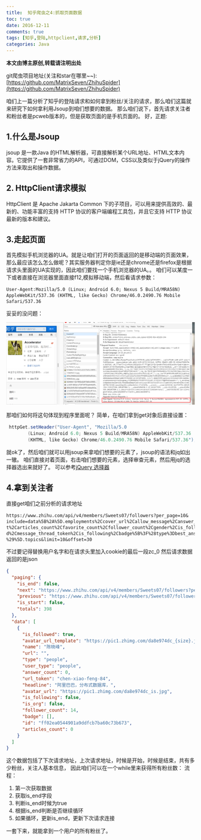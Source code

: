 ```yaml
---
title:  知乎爬虫之4:抓取页面数据
toc: true
date: 2016-12-11
comments: true
tags: [知乎,登陆,httpclient,请求,分析]
categories: Java
---
```

**本文由博主原创,转载请注明出处**

git爬虫项目地址(关注和star在哪里~~):[https://github.com/MatrixSeven/ZhihuSpider](https://github.com/MatrixSeven/ZhihuSpider)

咱们上一篇分析了知乎的登陆请求和如何拿到粉丝/关注的请求，那么咱们这篇就来研究下如何拿利用Jsoup到咱们想要的数据。
那么咱们说下，首先请求关注者和粉丝者是pcweb版本的，但是获取页面的是手机页面的。
好，正题:
<!--more-->
## 1.什么是Jsoup
jsoup 是一款Java 的HTML解析器，可直接解析某个URL地址、HTML文本内容。它提供了一套非常省力的API，可通过DOM，CSS以及类似于jQuery的操作方法来取出和操作数据。
## 2. HttpClient请求模拟
HttpClient 是 Apache Jakarta Common 下的子项目，可以用来提供高效的、最新的、功能丰富的支持 HTTP 协议的客户端编程工具包，并且它支持 HTTP 协议最新的版本和建议。

## 3.走起页面
首先模拟手机浏览器的UA。就是让咱们打开的页面返回的是移动端的页面效果，那么最应该怎么怎么做呢？其实服务器判定你是ie还是chrome还是firefox是根据请求头里面的UA实现的，因此咱们要找一个手机浏览器的UA。。
咱们可以某度一下或者直接在浏览器里面直接f12,模拟移动端，然后看请求参数：
```
User-Agent:Mozilla/5.0 (Linux; Android 6.0; Nexus 5 Build/MRA58N) AppleWebKit/537.36 (KHTML, like Gecko) Chrome/46.0.2490.76 Mobile Safari/537.36
```
妥妥的没问题：

![手机端](/images/posts/知乎爬虫之抓取页面数据/1.png)

那咱们如何将这句体现到程序里面呢？
简单，在咱们拿到get对象后直接设置：
```java
 httpGet.setHeader("User-Agent", "Mozilla/5.0 
        (Linux; Android 6.0; Nexus 5 Build/MRA58N) AppleWebKit/537.36 
        (KHTML, like Gecko) Chrome/46.0.2490.76 Mobile Safari/537.36");
 ```
就ok了，然后咱们就可以用jsoup来拿咱们想要的元素了，jsoup的语法和jq如出一辙。
咱们直接对着页面，右击咱们想要的元素，选择审查元素，然后用jq的选择器选出来就好了。
可以参考[jQuery 选择器](http://www.w3school.com.cn/jquery/jquery_selectors.asp)
## 4.拿到关注者
直接get咱们之前分析的请求地址
```
https://www.zhihu.com/api/v4/members/Sweets07/followers?per_page=10&
include=data%5B%2A%5D.employments%2Ccover_url%2Callow_message%2Canswer_coun
t%2Carticles_count%2Cfavorite_count%2Cfollower_count%2Cgender%2Cis_followe
d%2Cmessage_thread_token%2Cis_following%2Cbadge%5B%3F%28type%3Dbest_answerer
%29%5D.topics&limit=10&offset=30
```
不过要记得替换用户名字和在请求头里加入cookie的最后一段zc_0
然后请求数据返回的是json
```json
{
  "paging": {
    "is_end": false,
    "next": "https://www.zhihu.com/api/v4/members/Sweets07/followers?per_page=10&include=data%5B%2A%5D.answer_count%2Carticles_count%2Cfollower_count%2Cis_followed%2Cis_following%2Cbadge%5B%3F%28type%3Dbest_answerer%29%5D.topics&limit=10&offset=20",
    "previous": "https://www.zhihu.com/api/v4/members/Sweets07/followers?per_page=10&include=data%5B%2A%5D.answer_count%2Carticles_count%2Cfollower_count%2Cis_followed%2Cis_following%2Cbadge%5B%3F%28type%3Dbest_answerer%29%5D.topics&limit=10&offset=0",
    "is_start": false,
    "totals": 398
  },
  "data": [
    {
      "is_followed": true,
      "avatar_url_template": "https://pic1.zhimg.com/da8e974dc_{size}.jpg",
      "name": "陈晓峰",
      "url": "",
      "type": "people",
      "user_type": "people",
      "answer_count": 0,
      "url_token": "chen-xiao-feng-84",
      "headline": "阿里巴巴，分布式数据库，",
      "avatar_url": "https://pic1.zhimg.com/da8e974dc_is.jpg",
      "is_following": false,
      "is_org": false,
      "follower_count": 14,
      "badge": [],
      "id": "ff02ea0544901a9ddfcb7ba60c73b673",
      "articles_count": 0
    }
  ]
}
```
这个数据包括了下次请求地址，上次请求地址，时候是开始，时候是结束，共有多少粉丝，关注人基本信息，
因此咱们可以在一个while里来获得所有粉丝数：
流程：
1. 第一次获取数据
2. 获取is_end字段
3. 判断is_end时候为true
4. 根据is_end判断是否继续循环
5. 如果循环，更新is_end，更新下次请求连接

一套下来，就能拿到一个用户的所有粉丝了。

